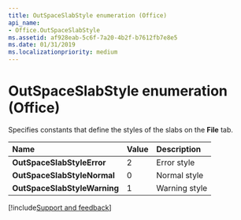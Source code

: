 ```yaml
---
title: OutSpaceSlabStyle enumeration (Office)
api_name:
- Office.OutSpaceSlabStyle
ms.assetid: af928eab-5c6f-7a20-4b2f-b7612fb7e8e5
ms.date: 01/31/2019
ms.localizationpriority: medium
---
```



# OutSpaceSlabStyle enumeration (Office)

Specifies constants that define the styles of the slabs on the **File** tab.

|Name|Value|Description|
|:-----|:-----|:-----|
|**OutSpaceSlabStyleError**|2|Error style |
|**OutSpaceSlabStyleNormal**|0|Normal style |
|**OutSpaceSlabStyleWarning**|1|Warning style |

[!include[Support and feedback](~/includes/feedback-boilerplate.md)]